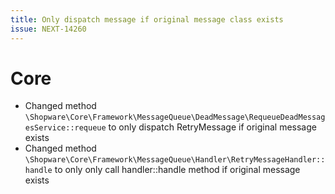 ```yaml
---
title: Only dispatch message if original message class exists
issue: NEXT-14260
---
```

# Core
* Changed method `\Shopware\Core\Framework\MessageQueue\DeadMessage\RequeueDeadMessagesService::requeue` to only dispatch RetryMessage if original message exists
* Changed method `\Shopware\Core\Framework\MessageQueue\Handler\RetryMessageHandler::handle` to only only call handler::handle method if original message exists
